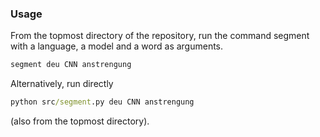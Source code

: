 ### Usage
From the topmost directory of the repository, run the command
segment with a language, a model and a word as arguments.
```cmd
segment deu CNN anstrengung
```
Alternatively, run directly
```cmd
python src/segment.py deu CNN anstrengung
```
(also from the topmost directory).
